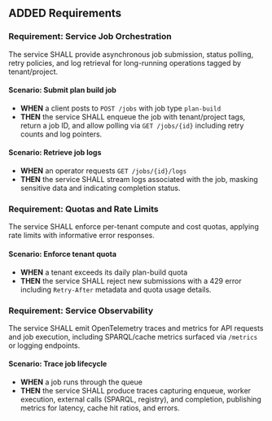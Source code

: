 ## ADDED Requirements
### Requirement: Service Job Orchestration
The service SHALL provide asynchronous job submission, status polling, retry policies, and log retrieval for long-running operations tagged by tenant/project.

#### Scenario: Submit plan build job
- **WHEN** a client posts to `POST /jobs` with job type `plan-build`
- **THEN** the service SHALL enqueue the job with tenant/project tags, return a job ID, and allow polling via `GET /jobs/{id}` including retry counts and log pointers.

#### Scenario: Retrieve job logs
- **WHEN** an operator requests `GET /jobs/{id}/logs`
- **THEN** the service SHALL stream logs associated with the job, masking sensitive data and indicating completion status.

### Requirement: Quotas and Rate Limits
The service SHALL enforce per-tenant compute and cost quotas, applying rate limits with informative error responses.

#### Scenario: Enforce tenant quota
- **WHEN** a tenant exceeds its daily plan-build quota
- **THEN** the service SHALL reject new submissions with a 429 error including `Retry-After` metadata and quota usage details.

### Requirement: Service Observability
The service SHALL emit OpenTelemetry traces and metrics for API requests and job execution, including SPARQL/cache metrics surfaced via `/metrics` or logging endpoints.

#### Scenario: Trace job lifecycle
- **WHEN** a job runs through the queue
- **THEN** the service SHALL produce traces capturing enqueue, worker execution, external calls (SPARQL, registry), and completion, publishing metrics for latency, cache hit ratios, and errors.

